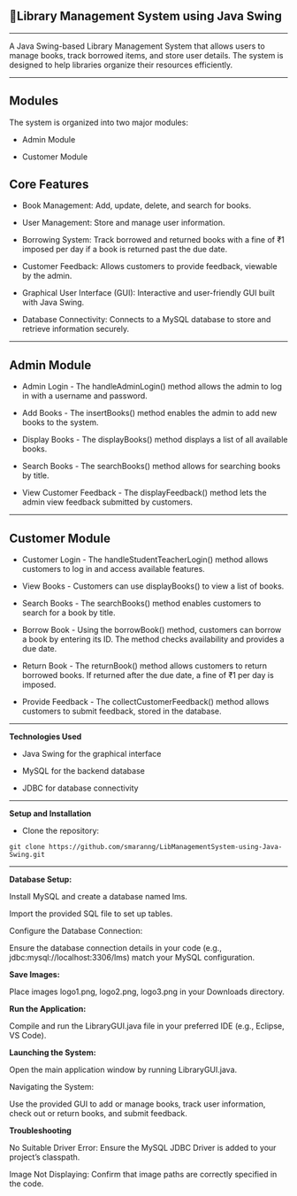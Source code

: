 

## 🏦Library Management System using Java Swing
---

A Java Swing-based Library Management System that allows users to manage books, track borrowed items, and store user details. The system is designed to help libraries organize their resources efficiently.

---

**Modules**
---

The system is organized into two major modules:

- Admin Module


- Customer Module


**Core Features**
---

- Book Management: Add, update, delete, and search for books.


- User Management: Store and manage user information.


- Borrowing System: Track borrowed and returned books with a fine of ₹1 imposed per day if a book is returned past the due date.


- Customer Feedback: Allows customers to provide feedback, viewable by the admin.


- Graphical User Interface (GUI): Interactive and user-friendly GUI built with Java Swing.


- Database Connectivity: Connects to a MySQL database to store and retrieve information securely.

---


**Admin Module**
---

- Admin Login - The handleAdminLogin() method allows the admin to log in with a username and password.


- Add Books - The insertBooks() method enables the admin to add new books to the system.


- Display Books - The displayBooks() method displays a list of all available books.


- Search Books - The searchBooks() method allows for searching books by title.


- View Customer Feedback - The displayFeedback() method lets the admin view feedback submitted by customers.

---

**Customer Module**
---

- Customer Login - The handleStudentTeacherLogin() method allows customers to log in and access available features.


- View Books - Customers can use displayBooks() to view a list of books.


- Search Books - The searchBooks() method enables customers to search for a book by title.


- Borrow Book - Using the borrowBook() method, customers can borrow a book by entering its ID. The method checks availability and provides a due date.


- Return Book - The returnBook() method allows customers to return borrowed books. If returned after the due date, a fine of ₹1 per day is imposed.


- Provide Feedback - The collectCustomerFeedback() method allows customers to submit feedback, stored in the database.

---

**Technologies Used**

- Java Swing for the graphical interface


- MySQL for the backend database


- JDBC for database connectivity

---

**Setup and Installation**


- Clone the repository:

```
git clone https://github.com/smaranng/LibManagementSystem-using-Java-Swing.git

```
---

**Database Setup:**

Install MySQL and create a database named lms.


Import the provided SQL file to set up tables.


Configure the Database Connection:

Ensure the database connection details in your code (e.g., jdbc:mysql://localhost:3306/lms) match your MySQL configuration.


**Save Images:**

Place images logo1.png, logo2.png, logo3.png in your Downloads directory.


**Run the Application:**

Compile and run the LibraryGUI.java file in your preferred IDE (e.g., Eclipse, VS Code).


**Launching the System:**


Open the main application window by running LibraryGUI.java.


Navigating the System:


Use the provided GUI to add or manage books, track user information, check out or return books, and submit feedback.


**Troubleshooting**


No Suitable Driver Error: Ensure the MySQL JDBC Driver is added to your project’s classpath.


Image Not Displaying: Confirm that image paths are correctly specified in the code.







